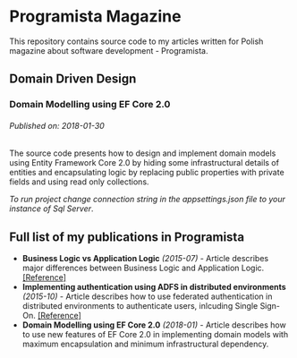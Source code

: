 # Programista Magazine
This repository contains source code to my articles written for Polish magazine about software development - Programista.
## Domain Driven Design
### Domain Modelling using EF Core 2.0
###### Published on: 2018-01-30
The source code presents how to design and implement domain models using Entity Framework Core 2.0 by hiding some infrastructural details 
of entities and encapsulating logic by replacing public properties with private fields and using read only collections.

_To run project change connection string in the appsettings.json file to your instance of Sql Server_.
## Full list of my publications in Programista
* **Business Logic vs Application Logic** _(2015-07)_ - Article describes major differences between Business Logic and Application Logic.
[[Reference]](https://programistamag.pl/programista-7-2015-38/)
* **Implementing authentication using ADFS in distributed environments** _(2015-10)_ - Article describes how to use federated authentication in distributed environments to authenticate users, inlcuding Single Sign-On.
[[Reference]](https://programistamag.pl/programista-10-2015-41/)
* **Domain Modelling using EF Core 2.0** _(2018-01)_ - Article describes how to use new features of EF Core 2.0 in implementing domain models with maximum encapsulation and minimum infrastructural dependency.
